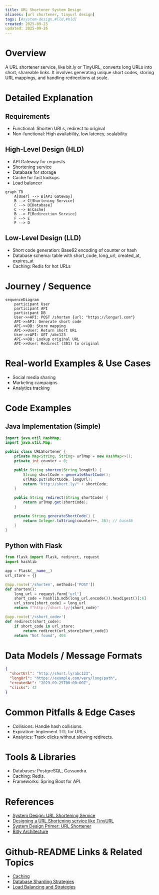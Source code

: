 ```yaml
---
title: URL Shortener System Design
aliases: [url shortener, tinyurl design]
tags: [#system-design,#lld,#hld]
created: 2025-09-25
updated: 2025-09-26
---
```


# Overview

A URL shortener service, like bit.ly or TinyURL, converts long URLs into short, shareable links. It involves generating unique short codes, storing URL mappings, and handling redirections at scale.

# Detailed Explanation

## Requirements

- Functional: Shorten URLs, redirect to original
- Non-functional: High availability, low latency, scalability

## High-Level Design (HLD)

- API Gateway for requests
- Shortening service
- Database for storage
- Cache for fast lookups
- Load balancer

```mermaid
graph TD
    A[User] --> B[API Gateway]
    B --> C[Shortening Service]
    C --> D[Database]
    C --> E[Cache]
    B --> F[Redirection Service]
    F --> E
    F --> D
```

## Low-Level Design (LLD)

- Short code generation: Base62 encoding of counter or hash
- Database schema: table with short_code, long_url, created_at, expires_at
- Caching: Redis for hot URLs

# Journey / Sequence

```mermaid
sequenceDiagram
    participant User
    participant API
    participant DB
    User->>API: POST /shorten {url: "https://longurl.com"}
    API->>API: Generate short code
    API->>DB: Store mapping
    API->>User: Return short URL
    User->>API: GET /abc123
    API->>DB: Lookup original URL
    API->>User: Redirect (301) to original
```

# Real-world Examples & Use Cases

- Social media sharing
- Marketing campaigns
- Analytics tracking

# Code Examples

## Java Implementation (Simple)

```java
import java.util.HashMap;
import java.util.Map;

public class URLShortener {
    private Map<String, String> urlMap = new HashMap<>();
    private int counter = 0;

    public String shorten(String longUrl) {
        String shortCode = generateShortCode();
        urlMap.put(shortCode, longUrl);
        return "http://short.ly/" + shortCode;
    }

    public String redirect(String shortCode) {
        return urlMap.get(shortCode);
    }

    private String generateShortCode() {
        return Integer.toString(counter++, 36); // base36
    }
}
```

## Python with Flask

```python
from flask import Flask, redirect, request
import hashlib

app = Flask(__name__)
url_store = {}

@app.route('/shorten', methods=['POST'])
def shorten():
    long_url = request.form['url']
    short_code = hashlib.md5(long_url.encode()).hexdigest()[:6]
    url_store[short_code] = long_url
    return f"http://short.ly/{short_code}"

@app.route('/<short_code>')
def redirect(short_code):
    if short_code in url_store:
        return redirect(url_store[short_code])
    return "Not found", 404
```

# Data Models / Message Formats

```json
{
  "shortUrl": "http://short.ly/abc123",
  "longUrl": "https://example.com/very/long/path",
  "createdAt": "2023-09-25T00:00:00Z",
  "clicks": 42
}
```

# Common Pitfalls & Edge Cases

- Collisions: Handle hash collisions.
- Expiration: Implement TTL for URLs.
- Analytics: Track clicks without slowing redirects.

# Tools & Libraries

- Databases: PostgreSQL, Cassandra.
- Caching: Redis.
- Frameworks: Spring Boot for API.

# References

- [System Design: URL Shortening Service](https://www.geeksforgeeks.org/system-design-url-shortening-service/)
- [Designing a URL Shortening service like TinyURL](https://medium.com/@sandeep4.verma/designing-a-url-shortening-service-like-tinyurl-73a04d986e8f)
- [System Design Primer: URL Shortener](https://github.com/donnemartin/system-design-primer#url-shortener)
- [Bitly Architecture](https://bitly.com/blog/)

# Github-README Links & Related Topics

- [Caching](../caching/README.md)
- [Database Sharding Strategies](../database-sharding-strategies/README.md)
- [Load Balancing and Strategies](../load-balancing-and-strategies/README.md)